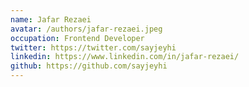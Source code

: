```yaml
---
name: Jafar Rezaei
avatar: /authors/jafar-rezaei.jpeg
occupation: Frontend Developer
twitter: https://twitter.com/sayjeyhi
linkedin: https://www.linkedin.com/in/jafar-rezaei/
github: https://github.com/sayjeyhi
---
```

